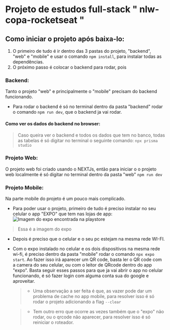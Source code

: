 # Projeto de estudos full-stack  " nlw-copa-rocketseat "

## Como iniciar o projeto após baixa-lo:
1. O primeiro de tudo é ir dentro das 3 pastas do projeto, "backend", "web" e "mobile" e usar o comando `npm install`, para instalar todas as dependências.
2. O próximo passo é colocar o backend para rodar, pois 

### Backend:
Tanto o projeto "web" e principalmente o "mobile" precisam do backend funcionando.
- Para rodar o backend é só no terminal dentro da pasta "backend" rodar o comando `npm run dev`, que o backend ja vai rodar.

#### Como ver os dados do backend no browser:
> Caso queira ver o backend e todos os dados que tem no banco, todas as tabelas é só digitar no terminal o seguinte comando:
`npx prisma studio`

### Projeto Web:
  O projeto web foi criado usando o NEXTJs, então para iniciar o o projeto web localmente é só digitar no terminal dentro da pasta "web" `npm run dev`
  
### Projeto Mobile:
  Na parte mobile do projeto é um pouco mais complicado. 
  - Para poder usar o projeto, primeiro de tudo é preciso instalar no seu celular o app "EXPO" que tem nas lojas de app:
  ![Imagem do expo encontrada na playstore](https://play-lh.googleusercontent.com/algsmuhitlyCU_Yy3IU7-7KYIhCBwx5UJG4Bln-hygBjjlUVCiGo1y8W5JNqYm9WW3s=w240-h480-rw)
  >Essa é a imagem do expo
  
  - Depois é preciso que o celular e o seu pc estejam na mesma rede WI-FI.
  
  - Com o expo instalado no celular e os dois dispositivos na mesma rede wi-fi, é preciso dentro da pasta "mobile" rodar o comando `npx expo start`. Ao         fazer isso irá aparecer um QR code, basta ler o QR code com a camera do seu celular, ou com o leitor de QRcode dentro do app "expo".
    Basta seguir esses passos para que ja vai abrir o app no celular funcionando, é só fazer login com alguma conta sua do google e aproveitar.
    
    > - Uma observação a ser feita é que, as vazer pode dar um problema de cache no app mobile, para resolver isso é só rodar o projeto adicionando a flag         `--clear`
    
    > - Tem outro erro que ocorre as vezes também que o "expo" não rodar, ou o qrcode não aparecer, para resolver isso é só reiniciar o roteador.

